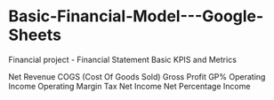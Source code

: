 # Basic-Financial-Model---Google-Sheets

Financial project - Financial Statement
Basic KPIS and Metrics

Net Revenue
COGS (Cost Of Goods Sold)
Gross Profit
GP%
Operating Income
Operating Margin
Tax
Net Income
Net Percentage Income

